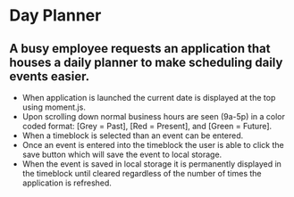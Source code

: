# Day Planner
## A busy employee requests an application that houses a daily planner to make scheduling daily events easier.
* When application is launched the current date is displayed at the top using moment.js.
* Upon scrolling down normal business hours are seen (9a-5p) in a color coded format: [Grey = Past], [Red = Present], and [Green = Future].
* When a timeblock is selected than an event can be entered.
* Once an event is entered into the timeblock the user is able to click the save button which will save the event to local storage.
* When the event is saved in local storage it is permanently displayed in the timeblock until cleared regardless of the number of times the application is refreshed.
## 
